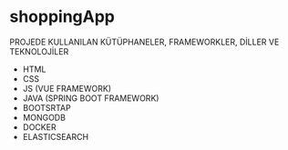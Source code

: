 # shoppingApp
PROJEDE KULLANILAN KÜTÜPHANELER, FRAMEWORKLER, DİLLER VE TEKNOLOJİLER
- HTML
- CSS
- JS (VUE FRAMEWORK)
- JAVA (SPRING BOOT FRAMEWORK)
- BOOTSRTAP
- MONGODB
- DOCKER
- ELASTICSEARCH
